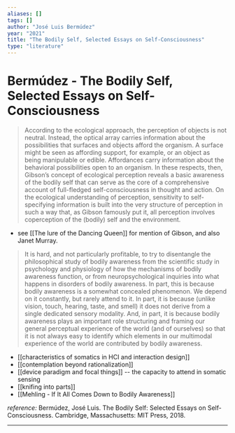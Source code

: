 ```yaml
---
aliases: []
tags: []
author: "José Luis Bermúdez"
year: "2021"
title: "The Bodily Self, Selected Essays on Self-Consciousness"
type: "literature"
---
```


# Bermúdez - The Bodily Self, Selected Essays on Self-Consciousness

> According to the ecological approach, the perception of objects is not neutral. Instead, the optical array carries information about the possibilities that surfaces and objects afford the organism. A surface might be seen as affording support, for example, or an object as being manipulable or edible. Affordances carry information about the behavioral possibilities open to an organism.
> In these respects, then, Gibson’s concept of ecological perception reveals a basic awareness of the bodily self that can serve as the core of a comprehensive account of full-fledged self-consciousness in thought and action. On the ecological understanding of perception, sensitivity to self-specifying information is built into the very structure of perception in such a way that, as Gibson famously put it, all perception involves coperception of the (bodily) self and the environment. 

- see [[The lure of the Dancing Queen]] for mention of Gibson, and also Janet Murray.

 > It is hard, and not particularly profitable, to try to disentangle the philosophical study of bodily awareness from the scientific study in psychology and physiology of how the mechanisms of bodily awareness function, or from neuropsychological inquiries into what happens in disorders of bodily awareness. In part, this is because bodily awareness is a somewhat concealed phenomenon. We depend on it constantly, but rarely attend to it. In part, it is because (unlike vision, touch, hearing, taste, and smell) it does not derive from a single dedicated sensory modality. And, in part, it is because bodily awareness plays an important role structuring and framing our general perceptual experience of the world (and of ourselves) so that it is not always easy to identify which elements in our multimodal experience of the world are contributed by bodily awareness.

- [[characteristics of somatics in HCI and interaction design]]
- [[contemplation beyond rationalization]]
- [[device paradigm and focal things]] -- the capacity to attend in somatic sensing
- [[knifing into parts]]
- [[Mehling - If It All Comes Down to Bodily Awareness]]

_reference:_ Bermúdez, José Luis. The Bodily Self: Selected Essays on Self-Consciousness. Cambridge, Massachusetts: MIT Press, 2018.

 
---
 